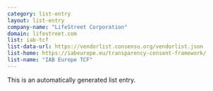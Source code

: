 ```yaml
---
category: list-entry
layout: list-entry
company-name: "LifeStreet Corporation"
domain: lifestreet.com
list: iab-tcf
list-data-url: https://vendorlist.consensu.org/vendorlist.json
list-home: https://iabeurope.eu/transparency-consent-framework/
list-name: "IAB Europe TCF"
---
```


This is an automatically generated list entry.

